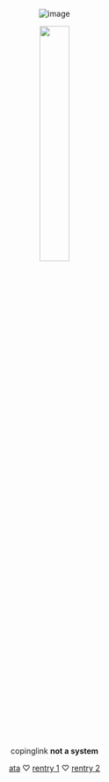 <div align="center">
    
![image](https://64.media.tumblr.com/fb93ad8c3e2f8040552d1b0d348f5869/f13fe2d7db67d272-84/s1280x1920/87a9d0a25df61638ae7dfdd3ddda5c54d46728d0.gifv)

<p align="center" width="100%">
    <img width="33%" src="image">

copinglink **not a system**

[ata](https://lickylee.atabook.org/) ♡ [rentry 1](https://rentry.co/ihasalickyface) ♡ [rentry 2](https://rentry.co/licky-lee)
